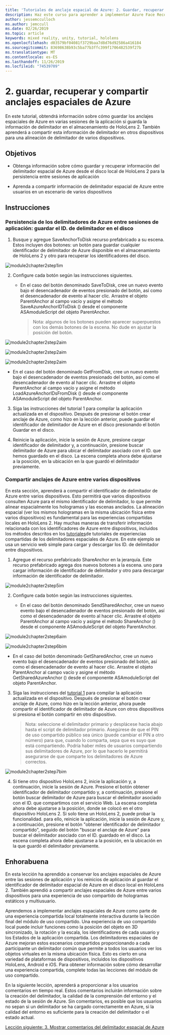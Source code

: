 ```yaml
---
title: 'Tutoriales de anclaje espacial de Azure: 2. Guardar, recuperar y compartir anclajes espaciales de Azure'
description: Haz este curso para aprender a implementar Azure Face Recognition dentro de una aplicación de realidad mixta.
author: jessemcculloch
ms.author: jemccull
ms.date: 02/26/2019
ms.topic: article
keywords: mixed reality, unity, tutorial, hololens
ms.openlocfilehash: d03579bf04081f3729baa7d8d76d92586a416184
ms.sourcegitcommit: 83698638b93c5ba77b3ffc399f1706482539f27b
ms.translationtype: MT
ms.contentlocale: es-ES
ms.lasthandoff: 11/26/2019
ms.locfileid: "74539709"
---
```

# <a name="2-saving-retrieving-and-sharing-azure-spatial-anchors"></a>2. guardar, recuperar y compartir anclajes espaciales de Azure

En este tutorial, obtendrá información sobre cómo guardar los anclajes espaciales de Azure en varias sesiones de la aplicación si guarda la información de delimitador en el almacenamiento de HoloLens 2. También aprenderá a compartir esta información de delimitador en otros dispositivos para una alineación de delimitador de varios dispositivos.

## <a name="objectives"></a>Objetivos

* Obtenga información sobre cómo guardar y recuperar información del delimitador espacial de Azure desde el disco local de HoloLens 2 para la persistencia entre sesiones de aplicación

* Aprenda a compartir información de delimitador espacial de Azure entre usuarios en un escenario de varios dispositivos

## <a name="instructions"></a>Instrucciones

### <a name="persist-azure-anchors-between-app-sessions---save-anchor-id-to-disk"></a>Persistencia de los delimitadores de Azure entre sesiones de aplicación: guardar el ID. de delimitador en el disco

1. Busque y agregue SaveAnchorToDisk recurso prefabricado a su escena. Estos incluyen dos botones: un botón para guardar cualquier identificador de delimitador de Azure disponible en el almacenamiento de HoloLens 2 y otro para recuperar los identificadores del disco.

![module2chapter2step1im](images/module2chapter2step1im.PNG)

2. Configure cada botón según las instrucciones siguientes.

   - En el caso del botón denominado SaveToDisk, cree un nuevo evento bajo el desencadenador de eventos presionado del botón, así como el desencadenador de evento al hacer clic. Arrastre el objeto ParentAnchor al campo vacío y asigne el método SaveAzureAnchorIDToDisk () desde el componente ASAmoduleScript del objeto ParentAnchor.
   
     > Nota: algunos de los botones pueden aparecer superpuestos con los demás botones de la escena. No dude en ajustar la posición del botón.

![module2chapter2step2aim](images/module2chapter2step2aim.PNG)

![module2chapter2step2aim](images/module2chapter2step2bim.PNG)

![module2chapter2step2aim](images/module2chapter2step2cim.PNG)


   - En el caso del botón denominado GetFromDisk, cree un nuevo evento bajo el desencadenador de eventos presionado del botón, así como el desencadenador de evento al hacer clic. Arrastre el objeto ParentAnchor al campo vacío y asigne el método LoadAzureAnchorIDsFromDisk () desde el componente ASAmoduleScript del objeto ParentAnchor.

3. Siga las instrucciones del tutorial 1 para compilar la aplicación actualizada en el dispositivo. Después de presionar el botón crear anclaje de Azure, como hizo en la lección anterior, puede guardar el identificador de delimitador de Azure en el disco presionando el botón Guardar en el disco.

4. Reinicie la aplicación, inicie la sesión de Azure, presione cargar identificador de delimitador y, a continuación, presione buscar delimitador de Azure para ubicar el delimitador asociado con el ID. que hemos guardado en el disco. La escena completa ahora debe ajustarse a la posición, en la ubicación en la que guardó el delimitador previamente.

### <a name="share-azure-anchors-between-multiple-devices"></a>Compartir anclajes de Azure entre varios dispositivos

En esta sección, aprenderá a compartir el identificador de delimitador de Azure entre varios dispositivos. Esto permitirá que varios dispositivos consulten Azure para el mismo identificador de delimitador, lo que permite alinear espacialmente los hologramas y las escenas anclados. La alineación espacial (ver los mismos hologramas en la misma ubicación física entre varios dispositivos) es fundamental para las experiencias compartidas locales en HoloLens 2. Hay muchas maneras de transferir información relacionada con los identificadores de Azure entre dispositivos, incluidos los métodos descritos en los [tutoriales](mrlearning-sharing(photon)-ch1.md)de tutoriales de experiencias compartidas de los delimitadores espaciales de Azure. En este ejemplo se usa un servicio web simple para cargar y descargar los ID. de delimitador entre dispositivos.

1. Agregue el recurso prefabricado ShareAnchor en la jerarquía. Este recurso prefabricado agrega dos nuevos botones a la escena. uno para cargar información de identificador de delimitador y otro para descargar información de identificador de delimitador. 

![module2chapter2step5im](images/module2chapter2step5im.PNG)

2. Configure cada botón según las instrucciones siguientes.

   - En el caso del botón denominado SendSharedAnchor, cree un nuevo evento bajo el desencadenador de eventos presionado del botón, así como el desencadenador de evento al hacer clic. Arrastre el objeto ParentAnchor al campo vacío y asigne el método ShareAnchor () desde el componente ASAmoduleScript del objeto ParentAnchor.

![module2chapter2step6aim](images/module2chapter2step6aim.PNG)

![module2chapter2step6bim](images/module2chapter2step6bim.PNG)

   - En el caso del botón denominado GetSharedAnchor, cree un nuevo evento bajo el desencadenador de eventos presionado del botón, así como el desencadenador de evento al hacer clic. Arrastre el objeto ParentAnchor al campo vacío y asigne el método GetSharedAzureAnchor () desde el componente ASAmoduleScript del objeto ParentAnchor.

3. Siga las instrucciones del [tutorial 1](mrlearning-base-ch1.md) para compilar la aplicación actualizada en el dispositivo. Después de presionar el botón crear anclaje de Azure, como hizo en la lección anterior, ahora puede compartir el identificador de delimitador de Azure con otros dispositivos si presiona el botón compartir en otro dispositivo.

   > Nota: seleccione el delimitador primario y desplácese hacia abajo hasta el script de delimitador primario. Asegúrese de que el PIN de uso compartido público sea único (puede cambiar el PIN a otro número) para que, cuando lo comparta, sepa que es suyo que está compartiendo. Podría haber miles de usuarios compartiendo sus delimitadores de Azure, por lo que hacerlo le permitirá asegurarse de que comparte los delimitadores de Azure correctos.
   > 

![module2chapter2step7bim](images/module2chapter2step7bim.PNG)

4. Si tiene otro dispositivo HoloLens 2, inicie la aplicación y, a continuación, inicie la sesión de Azure. Presione el botón obtener identificador de delimitador compartido y, a continuación, presione el botón buscar delimitador de Azure para buscar el delimitador asociado con el ID. que compartimos con el servicio Web. La escena completa ahora debe ajustarse a la posición, donde se colocó en el otro dispositivo HoloLens 2. Si solo tiene un HoloLens 2, puede probar la funcionalidad. para ello, reinicie la aplicación, inicie la sesión de Azure y, a continuación, presione el botón "obtener identificador de delimitador compartido", seguido del botón "buscar el anclaje de Azure" para buscar el delimitador asociado con el ID. guardado en el disco. La escena completa ahora debe ajustarse a la posición, en la ubicación en la que guardó el delimitador previamente.

## <a name="congratulations"></a>Enhorabuena
En esta lección ha aprendido a conservar los anclajes espaciales de Azure entre las sesiones de aplicación y los reinicios de aplicación al guardar el identificador de delimitador espacial de Azure en el disco local en HoloLens 2. También aprendió a compartir anclajes espaciales de Azure entre varios dispositivos para una experiencia de uso compartido de hologramas estáticos y multiusuario.

Aprendemos a implementar anclajes espaciales de Azure como parte de una experiencia compartida local totalmente interactiva durante la lección final del módulo de uso compartido. Una experiencia de uso compartido local puede incluir funciones como la posición del objeto en 3D sincronizado, la rotación y la escala, los identificadores de cada usuario y los Estados de la aplicación compartida. Los delimitadores espaciales de Azure mejoran estos escenarios compartidos proporcionando a cada participante un delimitador común que permite a todos los usuarios ver los objetos virtuales en la misma ubicación física. Esto es cierto en una variedad de plataformas de dispositivos, incluidos los dispositivos HoloLens, Android e iOS. Para obtener información sobre cómo desarrollar una experiencia compartida, complete todas las lecciones del módulo de uso compartido.

En la siguiente lección, aprenderá a proporcionar a los usuarios comentarios en tiempo real. Estos comentarios incluirán información sobre la creación del delimitador, la calidad de la comprensión del entorno y el estado de la sesión de Azure. Sin comentarios, es posible que los usuarios no sepan si un delimitador se ha cargado correctamente en Azure, si la calidad del entorno es suficiente para la creación del delimitador o el estado actual.

[Lección siguiente: 3. Mostrar comentarios del delimitador espacial de Azure](mrlearning-asa-ch3.md)

